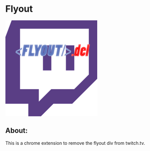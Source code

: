 # Flyout
<img src="assets/logo.png"/>

## About:
This is a chrome extension to remove the flyout div from twitch.tv.


